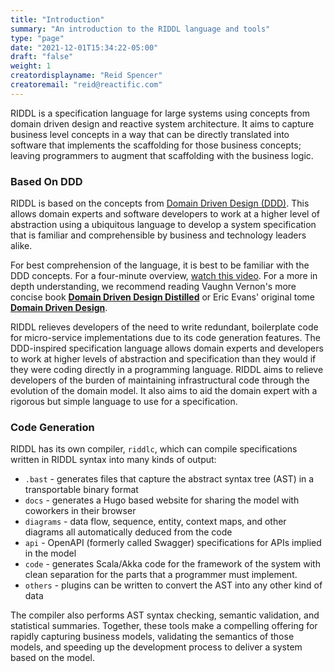 ```yaml
---
title: "Introduction"
summary: "An introduction to the RIDDL language and tools"
type: "page"
date: "2021-12-01T15:34:22-05:00"
draft: "false"
weight: 1
creatordisplayname: "Reid Spencer"
creatoremail: "reid@reactific.com"
---
```


RIDDL is a specification language for large systems using concepts from domain 
driven design and reactive system architecture. It aims to capture  business level 
concepts in a way that can be directly translated into software that 
implements the scaffolding for those business concepts; leaving programmers 
to augment that scaffolding with the business logic.

### Based On DDD 
RIDDL is based on the concepts from 
[Domain Driven Design (DDD)](https://en.wikipedia.org/wiki/Domain-driven_design). This allows 
domain experts and software developers to work at a higher level of abstraction using a 
ubiquitous language to develop a system specification that is familiar and comprehensible by 
business and technology leaders alike.    

For best comprehension of the language, it is best to be familiar with the
DDD concepts. For a four-minute overview,
[watch this video](https://elearn.domainlanguage.com/). For a more in depth
understanding, we recommend reading Vaughn Vernon's more concise book
**[Domain Driven Design Distilled](https://www.amazon.com/Domain-Driven-Design-Distilled-Vaughn-Vernon-ebook/dp/B01JJSGE5S/ref=sr_1_1)**
or Eric Evans' original tome
**[Domain Driven Design](https://www.amazon.com/Domain-Driven-Design-Tackling-Complexity-Software-ebook/dp/B00794TAUG/ref=pd_sim_351_2/139-5372630-4190805)**.

RIDDL relieves developers of the need to write redundant, boilerplate code for micro-service 
implementations due to its code generation features. The DDD-inspired specification language 
allows domain experts and developers to work at higher levels of abstraction and specification 
than they would if they were coding directly in a programming language. RIDDL aims to relieve developers
of the burden of maintaining infrastructural code through the evolution of the
domain model. It also aims to aid the domain expert with a rigorous  but simple language to use 
for a specification.

### Code Generation
RIDDL has its own compiler, `riddlc`, which can compile specifications written in RIDDL syntax
into many kinds of output:
* `.bast` - generates files that capture the abstract syntax tree (AST) in a transportable binary
  format
* `docs` - generates a Hugo based website for sharing the model with coworkers in their browser
* `diagrams` - data flow, sequence, entity, context maps, and other diagrams all automatically 
  deduced from the code
* `api` - OpenAPI (formerly called Swagger) specifications for APIs implied in the model
* `code` - generates Scala/Akka code for the framework of the system with clean separation for
  the parts that a programmer must implement.
* `others` - plugins can be written to convert the AST into any other kind of data

The compiler also performs AST syntax checking, semantic validation, and statistical summaries.
Together, these tools make a compelling offering for rapidly capturing business models,
validating the semantics of those models, and speeding up the development process to deliver a
system based on the model.

